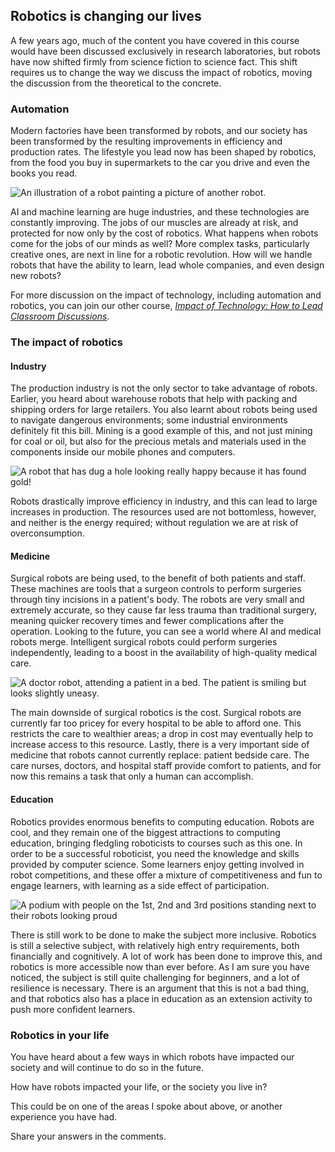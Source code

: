 [comment]: # (
Is this step open? Y/N
If so, short description of this step:
Related links:
Related files:
)

## Robotics is changing our lives

A few years ago, much of the content you have covered in this course would have been discussed exclusively in research laboratories, but robots have now shifted firmly from science fiction to science fact. This shift requires us to change the way we discuss the impact of robotics, moving the discussion from the theoretical to the concrete.

### Automation

Modern factories have been transformed by robots, and our society has been transformed by the resulting improvements in efficiency and production rates. The lifestyle you lead now has been shaped by robotics, from the food you buy in supermarkets to the car you drive and even the books you read.

![An illustration of a robot painting a picture of another robot.](https://rpf-futurelearn.s3-eu-west-1.amazonaws.com/Robotics+-+Robot+Buggy/Illustration/38-3_10-Painting_Robot.png)

AI and machine learning are huge industries, and these technologies are constantly improving. The jobs of our muscles are already at risk, and protected for now only by the cost of robotics. What happens when robots come for the jobs of our minds as well? More complex tasks, particularly creative ones, are next in line for a robotic revolution. How will we handle robots that have the ability to learn, lead whole companies, and even design new robots?

For more discussion on the impact of technology, including automation and robotics, you can join our other course, [*Impact of Technology: How to Lead Classroom Discussions*](https://teachcomputing.org/courses/CO215/impact-of-technology-how-to-lead-classroom-discussions).

### The impact of robotics

#### Industry

The production industry is not the only sector to take advantage of robots. Earlier, you heard about warehouse robots that help with packing and shipping orders for large retailers. You also learnt about robots being used to navigate dangerous environments; some industrial environments definitely fit this bill. Mining is a good example of this, and not just mining for coal or oil, but also for the precious metals and materials used in the components inside our mobile phones and computers.

![A robot that has dug a hole looking really happy because it has found gold!](https://rpf-futurelearn.s3-eu-west-1.amazonaws.com/Robotics+-+Robot+Buggy/Illustration/39-3_10-Mining_Robot.png)

Robots drastically improve efficiency in industry, and this can lead to large increases in production. The resources used are not bottomless, however, and neither is the energy required; without regulation we are at risk of overconsumption.

#### Medicine

Surgical robots are being used, to the benefit of both patients and staff. These machines are tools that a surgeon controls to perform surgeries through tiny incisions in a patient's body. The robots are very small and extremely accurate, so they cause far less trauma than traditional surgery, meaning quicker recovery times and fewer complications after the operation. Looking to the future, you can see a world where AI and medical robots merge. Intelligent surgical robots could perform surgeries independently, leading to a boost in the availability of high-quality medical care.

![A doctor robot, attending a patient in a bed. The patient is smiling but looks slightly uneasy.](https://rpf-futurelearn.s3-eu-west-1.amazonaws.com/Robotics+-+Robot+Buggy/Illustration/40-3_10-Dr_Robot.png)

The main downside of surgical robotics is the cost. Surgical robots are currently far too pricey for every hospital to be able to afford one. This restricts the care to wealthier areas; a drop in cost may eventually help to increase access to this resource. Lastly, there is a very important side of medicine that robots cannot currently replace: patient bedside care. The care nurses, doctors, and hospital staff provide comfort to patients, and for now this remains a task that only a human can accomplish.

#### Education

Robotics provides enormous benefits to computing education. Robots are cool, and they remain one of the biggest attractions to computing education, bringing fledgling roboticists to courses such as this one. In order to be a successful roboticist, you need the knowledge and skills provided by computer science. Some learners enjoy getting involved in robot competitions, and these offer a mixture of competitiveness and fun to engage learners, with learning as a side effect of participation.

![A podium with people on the 1st, 2nd and 3rd positions standing next to their robots looking proud](https://rpf-futurelearn.s3-eu-west-1.amazonaws.com/Robotics+-+Robot+Buggy/Illustration/41-3_10-Robo_Compettitors.png)

There is still work to be done to make the subject more inclusive. Robotics is still a selective subject, with relatively high entry requirements, both financially and cognitively. A lot of work has been done to improve this, and robotics is more accessible now than ever before. As I am sure you have noticed, the subject is still quite challenging for beginners, and a lot of resilience is necessary. There is an argument that this is not a bad thing, and that robotics also has a place in education as an extension activity to push more confident learners. 

### Robotics in your life

You have heard about a few ways in which robots have impacted our society and will continue to do so in the future.

How have robots impacted your life, or the society you live in?

This could be on one of the areas I spoke about above, or another experience you have had.

Share your answers in the comments.
